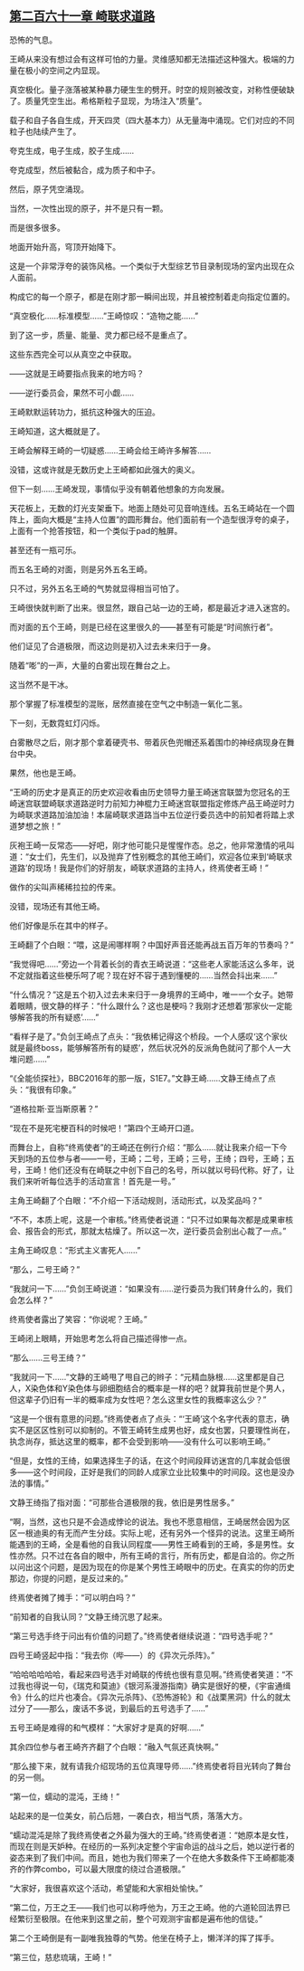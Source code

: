 ## [第二百六十一章 崎联求道路](https://www.xxbiquge.com/11_11207/9245385.html)


  恐怖的气息。

  王崎从来没有想过会有这样可怕的力量。灵维感知都无法描述这种强大。极端的力量在极小的空间之内显现。

  真空极化。量子涨落被某种暴力硬生生的劈开。时空的规则被改变，对称性便破缺了。质量凭空生出。希格斯粒子显现，为场注入“质量”。

  载子和自子各自生成，开天四灵（四大基本力）从无量海中涌现。它们对应的不同粒子也陆续产生了。

  夸克生成，电子生成，胶子生成……

  夸克成型，然后被黏合，成为质子和中子。

  然后，原子凭空涌现。

  当然，一次性出现的原子，并不是只有一颗。

  而是很多很多。

  地面开始升高，穹顶开始降下。

  这是一个非常浮夸的装饰风格。一个类似于大型综艺节目录制现场的室内出现在众人面前。

  构成它的每一个原子，都是在刚才那一瞬间出现，并且被控制着走向指定位置的。

  “真空极化……标准模型……”王崎惊叹：“造物之能……”

  到了这一步，质量、能量、灵力都已经不是重点了。

  这些东西完全可以从真空之中获取。

  ——这就是王崎要指点我来的地方吗？

  ——逆行委员会，果然不可小觑……

  王崎默默运转功力，抵抗这种强大的压迫。

  王崎知道，这大概就是了。

  王崎会解释王崎的一切疑惑……王崎会给王崎许多解答……

  没错，这或许就是无数历史上王崎都如此强大的奥义。

  但下一刻……王崎发现，事情似乎没有朝着他想象的方向发展。

  天花板上，无数的灯光支架垂下。地面上随处可见音响连线。五名王崎站在一个圆阵上，面向大概是“主持人位置”的圆形舞台。他们面前有一个造型很浮夸的桌子，上面有一个抢答按钮，和一个类似于pad的触屏。

  甚至还有一瓶可乐。

  而五名王崎的对面，则是另外五名王崎。

  只不过，另外五名王崎的气势就显得相当可怕了。

  王崎很快就判断了出来。很显然，跟自己站一边的王崎，都是最近才进入迷宫的。

  而对面的五个王崎，则是已经在这里很久的——甚至有可能是“时间旅行者”。

  他们证见了合道极限，而这边则是初入过去未来归于一身。

  随着“嘭”的一声，大量的白雾出现在舞台之上。

  这当然不是干冰。

  那个掌握了标准模型的混账，居然直接在空气之中制造一氧化二氢。

  下一刻，无数霓虹灯闪烁。

  白雾散尽之后，刚才那个拿着硬壳书、带着灰色兜帽还系着围巾的神经病现身在舞台中央。

  果然，他也是王崎。

  “王崎的历史才是真正的历史欢迎收看由历史领导力量王崎迷宫联盟为您冠名的王崎迷宫联盟崎联求道路逆时力前知力神棍力王崎迷宫联盟指定修炼产品王崎逆时力为崎联求道路加油加油！本届崎联求道路当中五位逆行委员选中的前知者将踏上求道梦想之旅！”

  灰袍王崎一反常态——好吧，刚才他可能只是惺惺作态。总之，他非常激情的吼叫道：“女士们，先生们，以及抛弃了性别概念的其他王崎们，欢迎各位来到‘崎联求道路’的现场！我是你们的好朋友，崎联求道路的主持人，终焉使者王崎！”

  做作的尖叫声稀稀拉拉的传来。

  没错，现场还有其他王崎。

  他们好像是乐在其中的样子。

  王崎翻了个白眼：“喂，这是闹哪样啊？中国好声音还能再战五百万年的节奏吗？”

  “我觉得吧……”旁边一个背着长剑的青衣王崎说道：“这些老人家能活这么多年，说不定就指着这些梗乐呵了呢？现在好不容于遇到懂梗的……当然会抖出来……”

  “什么情况？”这是五个初入过去未来归于一身境界的王崎中，唯一一个女子。她带着眼睛，很文静的样子：“什么跟什么？这也是梗吗？我刚才还想着‘那家伙一定能够解答我的所有疑惑’……”

  “看样子是了。”负剑王崎点了点头：“我依稀记得这个桥段。一个人感叹‘这个家伙就是最终boss，能够解答所有的疑惑’，然后状况外的反派角色就问了那个人一大堆问题……”

  “《全能侦探社》，BBC2016年的那一版，S1E7。”文静王崎……文静王绮点了点头：“我很有印象。”

  “道格拉斯·亚当斯原著？”

  “现在不是死宅梗百科的时候吧！”第四个王崎开口道。

  而舞台上，自称“终焉使者”的王崎还在例行介绍：“那么……就让我来介绍一下今天到场的五位参与者——一号，王崎；二号，王崎；三号，王绮；四号，王崎；五号，王崎！他们还没有在崎联之中创下自己的名号，所以就以号码代称。好了，让我们来听听每位选手的活动宣言！首先是一号。”

  主角王崎翻了个白眼：“不介绍一下活动规则，活动形式，以及奖品吗？”

  “不不，本质上呢，这是一个审核。”终焉使者说道：“只不过如果每次都是成果审核会、报告会的形式，那就太枯燥了。所以这一次，逆行委员会别出心裁了一点。”

  主角王崎叹息：“形式主义害死人……”

  “那么，二号王崎？”

  “我就问一下……”负剑王崎说道：“如果没有……逆行委员为我们转身什么的，我们会怎么样？”

  终焉使者露出了笑容：“你说呢？王崎。”

  王崎闭上眼睛，开始思考怎么将自己描述得惨一点。

  “那么……三号王绮？”

  “我就问一下……”文静的王崎甩了甩自己的辫子：“元精血脉根……这里都是自己人，X染色体和Y染色体与卵细胞结合的概率是一样的吧？就算我前世是个男人，但这辈子仍旧有一半的概率成为女性吧？怎么这里女性的我概率这么少？”

  “这是一个很有意思的问题。”终焉使者点了点头：“‘王崎’这个名字代表的意志，确实不是区区性别可以抑制的。不管王崎转生成男也好，成女也罢，只要理性尚在，执念尚存，抵达这里的概率，都不会受到影响——没有什么可以影响王崎。”

  “但是，女性的王绮，如果选择生子的话，在这个时间段拜访迷宫的几率就会低很多——这个时间段，正好是我们的同龄人成家立业比较集中的时间段。这也是没办法的事情。”

  文静王绮指了指对面：“可那些合道极限的我，依旧是男性居多。”

  “啊，当然，这也只是不会造成悖论的说法。我也不愿意相信，王崎居然会因为区区一根迪奥的有无而产生分歧。实际上呢，还有另外一个怪异的说法。这里王崎所能遇到的王崎，全是看他的自我认同程度——男性王崎看到的王崎，多是男性。女性亦然。只不过在各自的眼中，所有王崎的言行，所有历史，都是自洽的。你之所以问出这个问题，是因为现在的你是某个男性王崎眼中的历史。在真实的你的历史那边，你提的问题，是反过来的。”

  终焉使者摊了摊手：“可以明白吗？”

  “前知者的自我认同？”文静王绮沉思了起来。

  “第三号选手终于问出有价值的问题了。”终焉使者继续说道：“四号选手呢？”

  四号王崎竖起中指：“我去你（哔——）的《异次元杀阵》。”

  “哈哈哈哈哈哈，看起来四号选手对崎联的传统也很有意见啊。”终焉使者笑道：“不过我也得说一句，《瑞克和莫迪》《银河系漫游指南》确实是很好的梗，《宇宙通缉令》什么的烂片也凑合。《异次元杀阵》、《恐怖游轮》和《战栗黑洞》什么的就太过分了——那么，废话不多说，到最后的五号选手了……”

  五号王崎是难得的和气模样：“大家好才是真的好啊……”

  其余四位参与者王崎齐齐翻了个白眼：“融入气氛还真快啊。”

  “那么接下来，就有请我介绍现场的五位真理导师……”终焉使者将目光转向了舞台的另一侧。

  “第一位，蠕动的混沌，王绮！”

  站起来的是一位美女，前凸后翘，一袭白衣，相当气质，落落大方。

  “蠕动混沌是除了我终焉使者之外最为强大的王崎。”终焉使者道：“她原本是女性，而现在则是天妒种。在经历的一系列决定整个宇宙命运的战斗之后，她以逆行者的姿态来到了我们中间。而且，她也为我们带来了一个在绝大多数条件下王崎都能凑齐的作弊combo，可以最大限度的绕过合道极限。”

  “大家好，我很喜欢这个活动，希望能和大家相处愉快。”

  “第二位，万王之王——我们也可以称呼他为，万王之王崎。他的六道轮回法界已经繁衍至极限。在他来到这里之前，整个可观测宇宙都是遍布他的信徒。”

  第二个王崎倒是有一副唯我独尊的气势。他坐在椅子上，懒洋洋的挥了挥手。

  “第三位，慈悲琉璃，王崎！”
